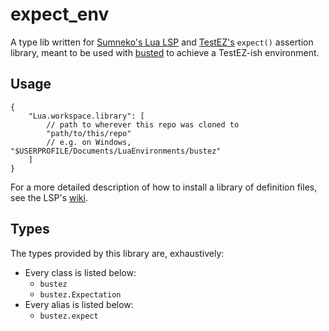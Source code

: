 # expect_env

A type lib written for [Sumneko's Lua LSP](https://github.com/sumneko/lua-language-server) and [TestEZ's](https://github.com/Roblox/testez) `expect()` assertion library, meant to be used with [busted](https://github.com/lunarmodules/busted) to achieve a TestEZ-ish environment.

## Usage

```jsonc
{
	"Lua.workspace.library": [
		// path to wherever this repo was cloned to
		"path/to/this/repo"
		// e.g. on Windows, "$USERPROFILE/Documents/LuaEnvironments/bustez"
	]
}
```

For a more detailed description of how to install a library of definition files, see the LSP's [wiki](https://github.com/sumneko/lua-language-server/wiki/Libraries).

## Types

The types provided by this library are, exhaustively:

* Every class is listed below:
	* `bustez`
  * `bustez.Expectation`
* Every alias is listed below:
	* `bustez.expect`